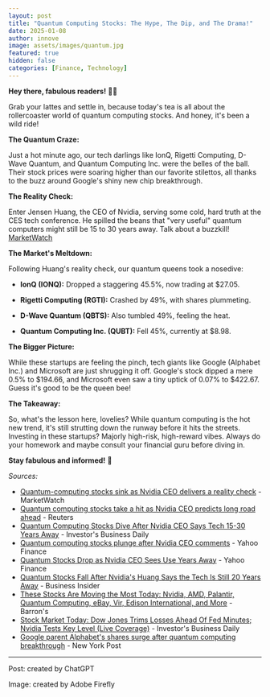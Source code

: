 ```yaml
---
layout: post
title: "Quantum Computing Stocks: The Hype, The Dip, and The Drama!"
date: 2025-01-08
author: innove
image: assets/images/quantum.jpg
featured: true
hidden: false
categories: [Finance, Technology]
---
```


**Hey there, fabulous readers!** 💁‍♀️

Grab your lattes and settle in, because today's tea is all about the rollercoaster world of quantum computing stocks. And honey, it's been a wild ride!

**The Quantum Craze:**

Just a hot minute ago, our tech darlings like IonQ, Rigetti Computing, D-Wave Quantum, and Quantum Computing Inc. were the belles of the ball. Their stock prices were soaring higher than our favorite stilettos, all thanks to the buzz around Google's shiny new chip breakthrough.

**The Reality Check:**

Enter Jensen Huang, the CEO of Nvidia, serving some cold, hard truth at the CES tech conference. He spilled the beans that "very useful" quantum computers might still be 15 to 30 years away. Talk about a buzzkill! [MarketWatch](https://www.marketwatch.com/story/quantum-computing-stocks-sink-as-nvidia-ceo-delivers-a-reality-check-7fbdf443)

**The Market's Meltdown:**

Following Huang's reality check, our quantum queens took a nosedive:

- **IonQ (IONQ):** Dropped a staggering 45.5%, now trading at $27.05.

- **Rigetti Computing (RGTI):** Crashed by 49%, with shares plummeting.

- **D-Wave Quantum (QBTS):** Also tumbled 49%, feeling the heat.

- **Quantum Computing Inc. (QUBT):** Fell 45%, currently at $8.98.

**The Bigger Picture:**

While these startups are feeling the pinch, tech giants like Google (Alphabet Inc.) and Microsoft are just shrugging it off. Google's stock dipped a mere 0.5% to $194.66, and Microsoft even saw a tiny uptick of 0.07% to $422.67. Guess it's good to be the queen bee!

**The Takeaway:**

So, what's the lesson here, lovelies? While quantum computing is the hot new trend, it's still strutting down the runway before it hits the streets. Investing in these startups? Majorly high-risk, high-reward vibes. Always do your homework and maybe consult your financial guru before diving in.

**Stay fabulous and informed!** 💅

*Sources:*

- [Quantum-computing stocks sink as Nvidia CEO delivers a reality check](https://www.marketwatch.com/story/quantum-computing-stocks-sink-as-nvidia-ceo-delivers-a-reality-check-7fbdf443) - MarketWatch  
- [Quantum computing stocks take a hit as Nvidia CEO predicts long road ahead](https://www.reuters.com/technology/quantum-computing-stocks-take-hit-nvidia-ceo-predicts-long-road-ahead-2025-01-08/) - Reuters  
- [Quantum Computing Stocks Dive After Nvidia CEO Says Tech 15-30 Years Away](https://www.investors.com/news/technology/quantum-computing-stocks-dive-after-nvidia-ceo-says-tech-15-30-years-away/) - Investor's Business Daily  
- [Quantum computing stocks plunge after Nvidia CEO comments](https://finance.yahoo.com/video/quantum-computing-stocks-plunge-nvidia-144641973.html) - Yahoo Finance  
- [Quantum Stocks Drop as Nvidia CEO Sees Use Years Away](https://finance.yahoo.com/news/quantum-computing-stocks-drop-nvidia-005300972.html) - Yahoo Finance  
- [Quantum Stocks Fall After Nvidia's Huang Says the Tech Is Still 20 Years Away](https://markets.businessinsider.com/news/stocks/quantum-computing-stocks-jensen-huang-nvidia-ces-rigetti-2025-1) - Business Insider  
- [These Stocks Are Moving the Most Today: Nvidia, AMD, Palantir, Quantum Computing, eBay, Vir, Edison International, and More](https://www.barrons.com/articles/stock-market-movers-23b2ea34) - Barron's  
- [Stock Market Today: Dow Jones Trims Losses Ahead Of Fed Minutes; Nvidia Tests Key Level (Live Coverage)](https://www.investors.com/market-trend/stock-market-today/dow-jones-sp500-nasdaq-nvidia-nvda-stock-ai/) - Investor's Business Daily  
- [Google parent Alphabet's shares surge after quantum computing breakthrough](https://nypost.com/2024/12/10/business/alphabet-shares-surge-on-quantum-computing-breakthrough-willow/) - New York Post

---  
Post: created by ChatGPT

Image: created by Adobe Firefly

